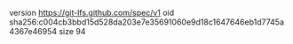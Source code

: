 version https://git-lfs.github.com/spec/v1
oid sha256:c004cb3bbd15d528da203e7e35691060e9d18c1647646eb1d7745a4367e46954
size 94
